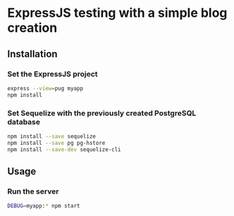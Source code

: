 # ExpressJS testing with a simple blog creation

## Installation

### Set the ExpressJS project

```bash
express --view=pug myapp
npm install
```

### Set Sequelize with the previously created PostgreSQL database

```bash
npm install --save sequelize
npm install --save pg pg-hstore
npm install --save-dev sequelize-cli
```

## Usage

### Run the server

```bash
DEBUG=myapp:* npm start
```
